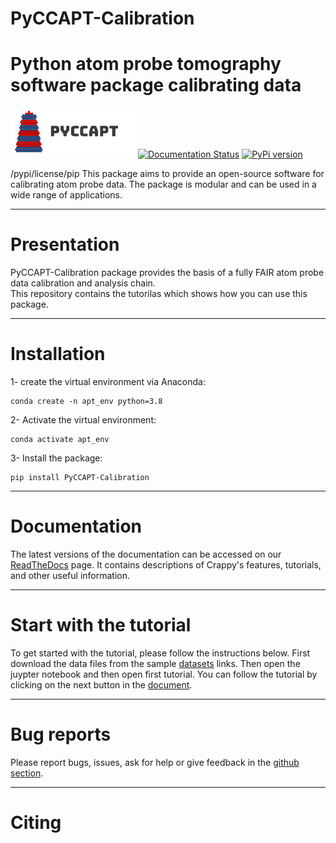 # PyCCAPT-Calibration 
# Python atom probe tomography software package calibrating data 
![plot](../files/logo.png)
[![Documentation Status](https://readthedocs.org/projects/pyccapt/badge/?version=latest)](https://pyccapt.readthedocs.io/en/latest/?badge=latest)
[![PyPi version](https://badgen.net/pypi/v/pyccapt-calibration/)](https://pypi.org/project/pyccapt-calibration)

/pypi/license/pip
This package aims to provide an open-source software for calibrating atom probe data. The package is modular and can be
used in a wide range of applications.

----------

# Presentation


PyCCAPT-Calibration package provides the basis of a fully FAIR atom probe data calibration and analysis chain.  
This repository contains the tutorilas which shows how you can use this package.


 ---------------------

#  Installation
1- create the virtual environment via Anaconda:
    
    conda create -n apt_env python=3.8 

2- Activate the virtual environment:

    conda activate apt_env


3- Install the package:

    pip install PyCCAPT-Calibration

--------------
# Documentation

The latest versions of the documentation can be accessed on our
[ReadTheDocs](https://pyccapt.readthedocs.io/en/latest/?#) page. It contains descriptions of
Crappy's features, tutorials, and other useful information.


---------------------
# Start with the tutorial

To get started with the tutorial, please follow the instructions below. 
First download the data files from the sample [datasets](https://pyccapt.readthedocs.io/en/latest/download_tutorial_data.html) links. Then open
the juypter notebook and then open first tutorial. You can follow 
the tutorial by clicking on the next button in the [document](https://pyccapt.readthedocs.io/en/latest/tutorial_1/01_data_load_crop.html).

------------------
# Bug reports

Please report bugs, issues, ask for help or give feedback in the [github section](https://github.com/mmonajem/pyccapt/issues).

-----------
# Citing 
